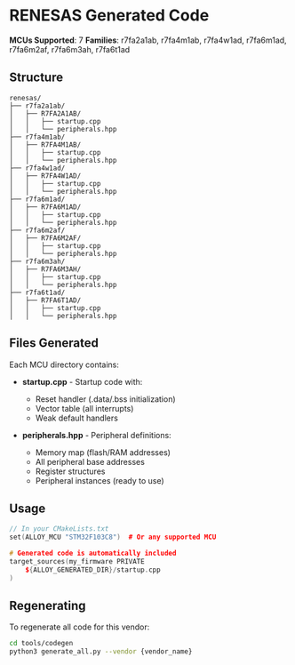 # RENESAS Generated Code

**MCUs Supported**: 7
**Families**: r7fa2a1ab, r7fa4m1ab, r7fa4w1ad, r7fa6m1ad, r7fa6m2af, r7fa6m3ah, r7fa6t1ad

## Structure

```
renesas/
├── r7fa2a1ab/
│   ├── R7FA2A1AB/
│   │   ├── startup.cpp
│   │   └── peripherals.hpp
├── r7fa4m1ab/
│   ├── R7FA4M1AB/
│   │   ├── startup.cpp
│   │   └── peripherals.hpp
├── r7fa4w1ad/
│   ├── R7FA4W1AD/
│   │   ├── startup.cpp
│   │   └── peripherals.hpp
├── r7fa6m1ad/
│   ├── R7FA6M1AD/
│   │   ├── startup.cpp
│   │   └── peripherals.hpp
├── r7fa6m2af/
│   ├── R7FA6M2AF/
│   │   ├── startup.cpp
│   │   └── peripherals.hpp
├── r7fa6m3ah/
│   ├── R7FA6M3AH/
│   │   ├── startup.cpp
│   │   └── peripherals.hpp
├── r7fa6t1ad/
│   ├── R7FA6T1AD/
│   │   ├── startup.cpp
│   │   └── peripherals.hpp
```

## Files Generated

Each MCU directory contains:

- **startup.cpp** - Startup code with:
  - Reset handler (.data/.bss initialization)
  - Vector table (all interrupts)
  - Weak default handlers

- **peripherals.hpp** - Peripheral definitions:
  - Memory map (flash/RAM addresses)
  - All peripheral base addresses
  - Register structures
  - Peripheral instances (ready to use)

## Usage

```cpp
// In your CMakeLists.txt
set(ALLOY_MCU "STM32F103C8")  # Or any supported MCU

# Generated code is automatically included
target_sources(my_firmware PRIVATE
    ${ALLOY_GENERATED_DIR}/startup.cpp
)
```

## Regenerating

To regenerate all code for this vendor:

```bash
cd tools/codegen
python3 generate_all.py --vendor {vendor_name}
```
